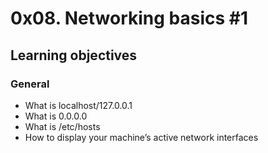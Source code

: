 # 0x08. Networking basics #1

## Learning objectives

### General

- What is localhost/127.0.0.1
- What is 0.0.0.0
- What is /etc/hosts
- How to display your machine’s active network interfaces